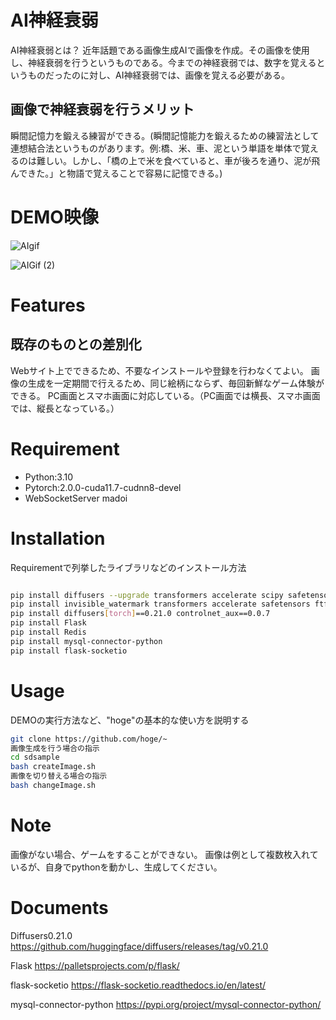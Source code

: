 # AI神経衰弱

AI神経衰弱とは？
近年話題である画像生成AIで画像を作成。その画像を使用し、神経衰弱を行うというものである。今までの神経衰弱では、数字を覚えるというものだったのに対し、AI神経衰弱では、画像を覚える必要がある。
## 画像で神経衰弱を行うメリット
瞬間記憶力を鍛える練習ができる。(瞬間記憶能力を鍛えるための練習法として連想結合法というものがあります。例:橋、米、車、泥という単語を単体で覚えるのは難しい。しかし、「橋の上で米を食べていると、車が後ろを通り、泥が飛んできた。」と物語で覚えることで容易に記憶できる。)

# DEMO映像

![AIgif](https://github.com/user-attachments/assets/e8cd72ec-bf65-4dac-8ada-43267d6c2661)

![AIGif (2)](https://github.com/user-attachments/assets/03806e1f-6f9b-42c0-9841-e3094d6b3d4b)



# Features

## 既存のものとの差別化
Webサイト上でできるため、不要なインストールや登録を行わなくてよい。
画像の生成を一定期間で行えるため、同じ絵柄にならず、毎回新鮮なゲーム体験ができる。
PC画面とスマホ画面に対応している。（PC画面では横長、スマホ画面では、縦長となっている。）

# Requirement

* Python:3.10
* Pytorch:2.0.0-cuda11.7-cudnn8-devel
* WebSocketServer madoi

# Installation

Requirementで列挙したライブラリなどのインストール方法

```bash

pip install diffusers --upgrade transformers accelerate scipy safetensors
pip install invisible_watermark transformers accelerate safetensors ftfy
pip install diffusers[torch]==0.21.0 controlnet_aux==0.0.7
pip install Flask
pip install Redis
pip install mysql-connector-python
pip install flask-socketio

```

# Usage

DEMOの実行方法など、"hoge"の基本的な使い方を説明する

```bash
git clone https://github.com/hoge/~
画像生成を行う場合の指示
cd sdsample
bash createImage.sh
画像を切り替える場合の指示
bash changeImage.sh
```

# Note


画像がない場合、ゲームをすることができない。
画像は例として複数枚入れているが、自身でpythonを動かし、生成してください。

# Documents
Diffusers0.21.0 
https://github.com/huggingface/diffusers/releases/tag/v0.21.0

Flask
https://palletsprojects.com/p/flask/

flask-socketio
https://flask-socketio.readthedocs.io/en/latest/

mysql-connector-python
https://pypi.org/project/mysql-connector-python/



